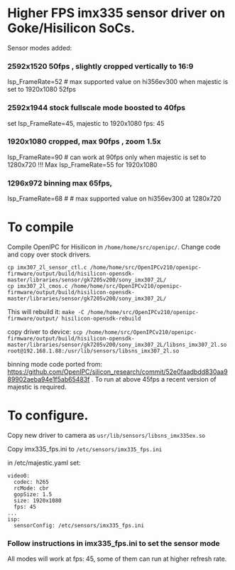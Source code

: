 # Higher FPS imx335 sensor driver on Goke/Hisilicon SoCs.
Sensor modes added:
### 2592x1520 50fps , slightly cropped vertically to 16:9
Isp_FrameRate=52 # max supported value on hi356ev300 when majestic is set to 1920x1080 52fps

### 2592x1944 stock fullscale mode boosted to 40fps
set Isp_FrameRate=45, majestic to 1920x1080 fps: 45

### 1920x1080 cropped, max 90fps , zoom 1.5x
Isp_FrameRate=90 # can work at 90fps only when majestic is set to 1280x720 !!!
Max Isp_FrameRate=55 for 1920x1080 

### 1296x972 binning max 65fps, 
Isp_FrameRate=68 #  # max supported value on hi356ev300 at 1280x720

# To compile
Compile OpenIPC for Hisilicon in ```/home/home/src/openipc/```. 
Change code and copy over stock drivers.
 

```
cp imx307_2l_sensor_ctl.c /home/home/src/OpenIPCv210/openipc-firmware/output/build/hisilicon-opensdk-master/libraries/sensor/gk7205v200/sony_imx307_2L/
cp imx307_2l_cmos.c /home/home/src/OpenIPCv210/openipc-firmware/output/build/hisilicon-opensdk-master/libraries/sensor/gk7205v200/sony_imx307_2L/
```
This will rebuild it: 
```make -C /home/home/src/OpenIPCv210/openipc-firmware/output/ hisilicon-opensdk-rebuild```

copy driver to device: 
```scp /home/home/src/OpenIPCv210/openipc-firmware/output/build/hisilicon-opensdk-master/libraries/sensor/gk7205v200/sony_imx307_2L/libsns_imx307_2l.so root@192.168.1.88:/usr/lib/sensors/libsns_imx307_2l.so```

binning mode code ported from: https://github.com/OpenIPC/silicon_research/commit/52e0faadbdd830aa989902aeba94e1f5ab65483f . 
To run at  above 45fps a recent version of majestic is required.

# To configure. 
Copy new driver to camera as ```usr/lib/sensors/libsns_imx335ex.so```

Copy imx335_fps.ini to ```/etc/sensors/imx335_fps.ini```

in /etc/majestic.yaml set:
```
video0:
  codec: h265
  rcMode: cbr
  gopSize: 1.5
  size: 1920x1080
  fps: 45
...
isp:
  sensorConfig: /etc/sensors/imx335_fps.ini
```

### Follow instructions in imx335_fps.ini to set the sensor mode
All modes will work at fps: 45, some of them can run at higher refresh rate.
